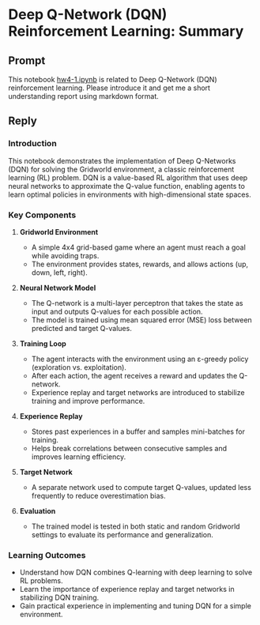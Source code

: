 # Deep Q-Network (DQN) Reinforcement Learning: Summary

## Prompt

This notebook [hw4-1.ipynb](hw4-1.ipynb) is related to Deep Q-Network (DQN) reinforcement learning. Please introduce it and get me a short understanding report using markdown format.

## Reply

### Introduction

This notebook demonstrates the implementation of Deep Q-Networks (DQN) for solving the Gridworld environment, a classic reinforcement learning (RL) problem. DQN is a value-based RL algorithm that uses deep neural networks to approximate the Q-value function, enabling agents to learn optimal policies in environments with high-dimensional state spaces.

### Key Components

1. **Gridworld Environment**  
   - A simple 4x4 grid-based game where an agent must reach a goal while avoiding traps.
   - The environment provides states, rewards, and allows actions (up, down, left, right).

2. **Neural Network Model**  
   - The Q-network is a multi-layer perceptron that takes the state as input and outputs Q-values for each possible action.
   - The model is trained using mean squared error (MSE) loss between predicted and target Q-values.

3. **Training Loop**  
   - The agent interacts with the environment using an ε-greedy policy (exploration vs. exploitation).
   - After each action, the agent receives a reward and updates the Q-network.
   - Experience replay and target networks are introduced to stabilize training and improve performance.

4. **Experience Replay**  
   - Stores past experiences in a buffer and samples mini-batches for training.
   - Helps break correlations between consecutive samples and improves learning efficiency.

5. **Target Network**  
   - A separate network used to compute target Q-values, updated less frequently to reduce overestimation bias.

6. **Evaluation**  
   - The trained model is tested in both static and random Gridworld settings to evaluate its performance and generalization.

### Learning Outcomes

- Understand how DQN combines Q-learning with deep learning to solve RL problems.
- Learn the importance of experience replay and target networks in stabilizing DQN training.
- Gain practical experience in implementing and tuning DQN for a simple environment.
